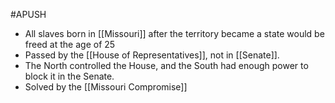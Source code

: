 #APUSH 
- All slaves born in [[Missouri]] after the territory became a state would be freed at the age of 25
- Passed by the [[House of Representatives]], not in [[Senate]].
- The North controlled the House, and the South had enough power to block it in the Senate.
- Solved by the [[Missouri Compromise]]